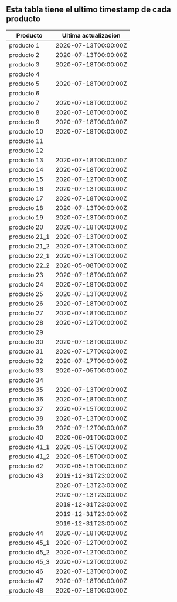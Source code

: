 ## Esta tabla tiene el ultimo timestamp de cada producto
|Producto|Ultima actualizacion |
|------ |------ |
|producto 1|2020-07-13T00:00:00Z|
|producto 2|2020-07-13T00:00:00Z|
|producto 3|2020-07-18T00:00:00Z|
|producto 4|
|producto 5|2020-07-18T00:00:00Z|
|producto 6|
|producto 7|2020-07-18T00:00:00Z|
|producto 8|2020-07-18T00:00:00Z|
|producto 9|2020-07-18T00:00:00Z|
|producto 10|2020-07-18T00:00:00Z|
|producto 11|
|producto 12|
|producto 13|2020-07-18T00:00:00Z|
|producto 14|2020-07-18T00:00:00Z|
|producto 15|2020-07-12T00:00:00Z|
|producto 16|2020-07-13T00:00:00Z|
|producto 17|2020-07-18T00:00:00Z|
|producto 18|2020-07-13T00:00:00Z|
|producto 19|2020-07-13T00:00:00Z|
|producto 20|2020-07-18T00:00:00Z|
|producto 21_1|2020-07-13T00:00:00Z|
|producto 21_2|2020-07-13T00:00:00Z|
|producto 22_1|2020-07-13T00:00:00Z|
|producto 22_2|2020-05-08T00:00:00Z|
|producto 23|2020-07-18T00:00:00Z|
|producto 24|2020-07-18T00:00:00Z|
|producto 25|2020-07-13T00:00:00Z|
|producto 26|2020-07-18T00:00:00Z|
|producto 27|2020-07-18T00:00:00Z|
|producto 28|2020-07-12T00:00:00Z|
|producto 29|
|producto 30|2020-07-18T00:00:00Z|
|producto 31|2020-07-17T00:00:00Z|
|producto 32|2020-07-17T00:00:00Z|
|producto 33|2020-07-05T00:00:00Z|
|producto 34|
|producto 35|2020-07-13T00:00:00Z|
|producto 36|2020-07-18T00:00:00Z|
|producto 37|2020-07-15T00:00:00Z|
|producto 38|2020-07-13T00:00:00Z|
|producto 39|2020-07-12T00:00:00Z|
|producto 40|2020-06-01T00:00:00Z|
|producto 41_1|2020-05-15T00:00:00Z|
|producto 41_2|2020-05-15T00:00:00Z|
|producto 42|2020-05-15T00:00:00Z|
|producto 43|2019-12-31T23:00:00Z|
| |2020-07-13T23:00:00Z|
| |2020-07-13T23:00:00Z|
| |2019-12-31T23:00:00Z|
| |2019-12-31T23:00:00Z|
| |2019-12-31T23:00:00Z|
|producto 44|2020-07-18T00:00:00Z|
|producto 45_1|2020-07-12T00:00:00Z|
|producto 45_2|2020-07-12T00:00:00Z|
|producto 45_3|2020-07-12T00:00:00Z|
|producto 46|2020-07-13T00:00:00Z|
|producto 47|2020-07-18T00:00:00Z|
|producto 48|2020-07-18T00:00:00Z|
